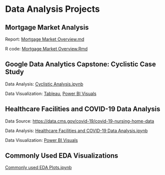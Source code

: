 # Data Analysis Projects

## Mortgage Market Analysis
Report: [Mortgage Market Overview.md](https://github.com/cool2d/DataAnalysisProjects/blob/main/Mortgage%20Market/Mortgage_Market_Overview.md) 

R code: [Mortgage Market Overview.Rmd](https://github.com/cool2d/DataAnalysisProjects/blob/main/Mortgage%20Market/Mortgage%20Market%20Overview.Rmd)

## Google Data Analytics Capstone: Cyclistic Case Study
Data Analysis: [Cyclistic Analysis.ipynb](https://github.com/cool2d/DataAnalysisProjects/blob/main/Cyclistic%20Analysis.ipynb) 

Data Visualization: [Tableau](https://public.tableau.com/app/profile/lu.chen6694/viz/CyclisticRidersDashboard/Dashboard?publish=yes), 
[Power BI Visuals](https://github.com/cool2d/DataAnalysisProjects/blob/main/Cyclistic%20Dashboard.jpg) 

## Healthcare Facilities and COVID-19 Data Analysis
Data Source: https://data.cms.gov/covid-19/covid-19-nursing-home-data

Data Analysis: [Healthcare Facilities and COVID-19 Data Analysis.ipynb](https://github.com/cool2d/DataAnalysisProjects/blob/main/COVID-19%20Healthcare%20Analysis.ipynb)

Data Visualization: [Power BI Visuals](https://github.com/cool2d/DataAnalysisProjects/blob/main/COVID-19%20Healthcare%20Analysis%20Dashboard.pdf)

## Commonly Used EDA Visualizations
[Commonly used EDA Plots.ipynb](https://github.com/cool2d/DataAnalysisProjects/blob/main/Commonly%20used%20EDA%20Plots.ipynb)
